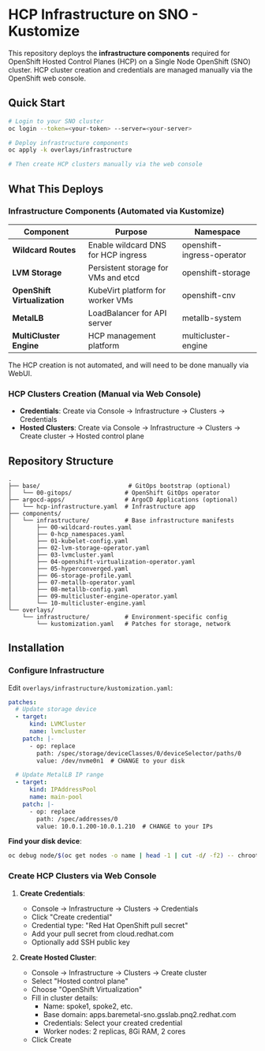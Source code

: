 # HCP Infrastructure on SNO - Kustomize

This repository deploys the **infrastructure components** required for OpenShift Hosted Control Planes (HCP) on a Single Node OpenShift (SNO) cluster. HCP cluster creation and credentials are managed manually via the OpenShift web console.

## Quick Start

```bash
# Login to your SNO cluster
oc login --token=<your-token> --server=<your-server>

# Deploy infrastructure components
oc apply -k overlays/infrastructure

# Then create HCP clusters manually via the web console
```

## What This Deploys

### Infrastructure Components (Automated via Kustomize)

| Component | Purpose | Namespace |
|-----------|---------|-----------|
| **Wildcard Routes** | Enable wildcard DNS for HCP ingress | openshift-ingress-operator |
| **LVM Storage** | Persistent storage for VMs and etcd | openshift-storage |
| **OpenShift Virtualization** | KubeVirt platform for worker VMs | openshift-cnv |
| **MetalLB** | LoadBalancer for API server | metallb-system |
| **MultiCluster Engine** | HCP management platform | multicluster-engine |

The HCP creation is not automated, and will need to be done manually via WebUI.

### HCP Clusters Creation (Manual via Web Console)

- **Credentials**: Create via Console → Infrastructure → Clusters → Credentials
- **Hosted Clusters**: Create via Console → Infrastructure → Clusters → Create cluster → Hosted control plane

## Repository Structure

```
.
├── base/                         # GitOps bootstrap (optional)
│   └── 00-gitops/               # OpenShift GitOps operator
├── argocd-apps/                 # ArgoCD Applications (optional)
│   └── hcp-infrastructure.yaml  # Infrastructure app
├── components/
│   └── infrastructure/          # Base infrastructure manifests
│       ├── 00-wildcard-routes.yaml
│       ├── 0-hcp_namespaces.yaml
│       ├── 01-kubelet-config.yaml
│       ├── 02-lvm-storage-operator.yaml
│       ├── 03-lvmcluster.yaml
│       ├── 04-openshift-virtualization-operator.yaml
│       ├── 05-hyperconverged.yaml
│       ├── 06-storage-profile.yaml
│       ├── 07-metallb-operator.yaml
│       ├── 08-metallb-config.yaml
│       ├── 09-multicluster-engine-operator.yaml
│       └── 10-multicluster-engine.yaml
└── overlays/
    └── infrastructure/          # Environment-specific config
        └── kustomization.yaml   # Patches for storage, network
```

## Installation

### Configure Infrastructure

Edit `overlays/infrastructure/kustomization.yaml`:

```yaml
patches:
  # Update storage device
  - target:
      kind: LVMCluster
      name: lvmcluster
    patch: |-
      - op: replace
        path: /spec/storage/deviceClasses/0/deviceSelector/paths/0
        value: /dev/nvme0n1  # CHANGE to your disk

  # Update MetalLB IP range
  - target:
      kind: IPAddressPool
      name: main-pool
    patch: |-
      - op: replace
        path: /spec/addresses/0
        value: 10.0.1.200-10.0.1.210  # CHANGE to your IPs
```

**Find your disk device**:
```bash
oc debug node/$(oc get nodes -o name | head -1 | cut -d/ -f2) -- chroot /host lsblk
```



### Create HCP Clusters via Web Console

1. **Create Credentials**:
   - Console → Infrastructure → Clusters → Credentials
   - Click "Create credential"
   - Credential type: "Red Hat OpenShift pull secret"
   - Add your pull secret from cloud.redhat.com
   - Optionally add SSH public key

2. **Create Hosted Cluster**:
   - Console → Infrastructure → Clusters → Create cluster
   - Select "Hosted control plane"
   - Choose "OpenShift Virtualization"
   - Fill in cluster details:
     - Name: spoke1, spoke2, etc.
     - Base domain: apps.baremetal-sno.gsslab.pnq2.redhat.com
     - Credentials: Select your created credential
     - Worker nodes: 2 replicas, 8Gi RAM, 2 cores
   - Click Create


